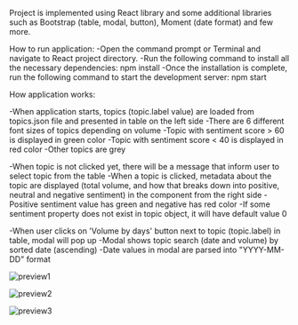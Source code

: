 Project is implemented using React library and some additional libraries such as Bootstrap (table, modal, button), Moment (date format) and few more. 

How to run application:
 -Open the command prompt or Terminal and navigate to React project directory.
 -Run the following command to install all the necessary dependencies: npm install
 -Once the installation is complete, run the following command to start the development server: npm start

How application works:

 -When application starts, topics (topic.label value) are loaded from topics.json file and presented in table on the left side
 -There are 6 different font sizes of topics depending on volume
 -Topic with sentiment score > 60 is displayed in green color
 -Topic with sentiment score < 40 is displayed in red color
 -Other topics are grey

 -When topic is not clicked yet, there will be a message that inform user to select topic from the table
 -When a topic is clicked, metadata about the topic are displayed (total volume, and how that breaks down into positive, neutral and negative sentiment) in the component from the right side
 -Positive sentiment value has green and negative has red color
 -If some sentiment property does not exist in topic object, it will have default value 0

 -When user clicks on 'Volume by days' button next to topic (topic.label) in table, modal will pop up
 -Modal shows topic search (date and volume) by sorted date (ascending)
 -Date values in modal are parsed into "YYYY-MM-DD" format

![preview1](https://user-images.githubusercontent.com/76042091/234686537-9c9e9298-e29b-441b-bcaa-dbfdd4885b70.jpg)

![preview2](https://user-images.githubusercontent.com/76042091/234687564-b431bbf9-6393-4f2a-a60d-7439317e575f.jpg)

![preview3](https://user-images.githubusercontent.com/76042091/234687632-9e5d2010-e91b-4968-9ab6-d97511db48f2.jpg)
